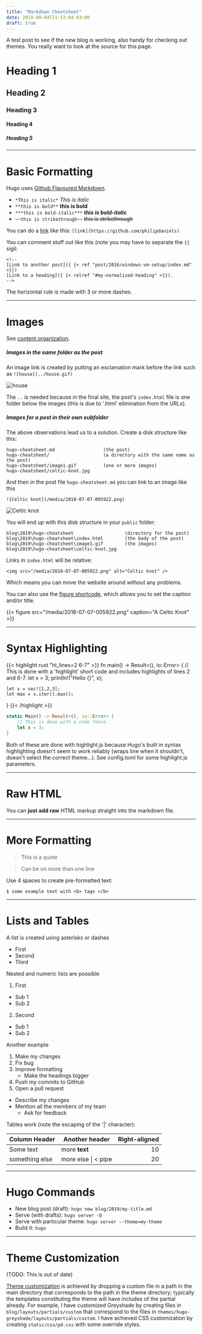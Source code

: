 ```yaml
---
title: "Markdown Cheatsheet"
date: 2019-08-04T21:53:04-03:00
draft: true
---
```



A test post to see if the new blog is working, also handy for checking out themes.
You really want to look at the source for this page.

# Heading 1
## Heading 2
### Heading 3
#### Heading 4
##### Heading 5

---
# Basic Formatting
Hugo uses [Github Flavoured Markdown](https://help.github.com/categories/writing-on-github/).

* `*This is italic*` *This is italic*
* `**this is bold**` **this is bold**
* `***this is bold-italic***` ***this is bold-italic***
* `~~this is strikethrough~~` ~~this is strikethrough~~

You can do a [link](https://github.com/philipdaniels) like this: `[link](https://github.com/philipdaniels)`

You can comment stuff out like this (note you may have to separate the `{{` sigil:

    <!--
    [Link to another post]({ {< ref "post/2016/windows-vm-setup/index.md" >}})
    [Link to a heading]({ {< relref "#my-normalized-heading" >}}).
    -->

The horizontal rule is made with 3 or more dashes.

---
# Images

See [content organization](https://gohugo.io/content-management/organization/).

##### Images in the same folder as the post
An image link is created by putting an exclamation mark before the link such
as `![house](../house.gif)`

![house](/media/2018-07-07-005922.png)

The `..` is needed because in the final site, the post's `index.html` file is one
folder below the images (this is due to '.html' elimination from the URLs).

##### Images for a post in their own subfolder

The above observations lead us to a solution. Create a disk structure like this:

```
hugo-cheatsheet.md                  (the post)
hugo-cheatsheet/                    (a directory with the same name as the post)
hugo-cheatsheet/image1.gif          (one or more images)
hugo-cheatsheet/celtic-knot.jpg
```

And then in the post file `hugo-cheatsheet.md` you can link to an image like this

    ![Celtic knot](/media/2018-07-07-005922.png)

![Celtic knot](/media/2018-07-07-005922.png)

You will end up with this disk structure in your `public` folder:

```
blog\2019\hugo-cheatsheet                   (directory for the post)
blog\2019\hugo-cheatsheet\index.html        (the body of the post)
blog\2019\hugo-cheatsheet\image1.gif        (the images)
blog\2019\hugo-cheatsheet\celtic-knot.jpg
```

Links in `index.html` will be relative:

    <img src="/media/2018-07-07-005922.png" alt="Celtic knot" />

Which means you can move the website around without any problems.

You can also use the [figure shortcode](https://gohugo.io/content-management/shortcodes/),
which allows you to set the caption and/or title.

{{< figure src="/media/2018-07-07-005922.png" caption="A Celtic Knot" >}}


---
# Syntax Highlighting

{{< highlight rust "hl_lines=2 6-7" >}}
fn main() -> Result<(), io::Error> {
    // This is done with a 'highlight' short code and includes highlights of lines 2 and 6-7.
    let x = 3;
    println!("Hello {}", x);

    let x = vec![1,2,3];
    let max = x.iter().max();
}
{{< /highlight >}}


```rust
static Main() -> Result<(), io::Error> {
    // This is done with a code fence.
    let x = 3;
}
```

Both of these are done with highlight.js because Hugo's built in syntax highlighting
doesn't seem to work reliably (wraps line when it shouldn't, doesn't select the
correct theme...). See config.toml for some highlight.js parameters.

---
# Raw HTML
You can <b>just add raw</b> HTML markup straight into the markdown file.


---
# More Formatting

> This is a quote

> Can be on more than one line

Use 4 spaces to create pre-formatted text:

    $ some example text with <b> tags </b>

---
# Lists and Tables
A list is created using asterisks or dashes

* First
* Second
* Third

Nested and numeric lists are possible

1. First
  * Sub 1
  * Sub 2
2. Second
  * Sub 1
  * Sub 2

Another example

1. Make my changes
  1. Fix bug
  2. Improve formatting
     * Make the headings bigger
2. Push my commits to GitHub
3. Open a pull request
  * Describe my changes
  * Mention all the members of my team
     * Ask for feedback



Tables work (note the escaping of the '|' character):

| Column Header  | Another header | Right-aligned |
| -------------  | -------------- |          ---: |
| Some text      | more **text**  | 10            |
| something else | more else \| < pipe  | 20      |

---
# Hugo Commands
- New blog post (draft): `hugo new blog/2019/my-title.md`
- Serve (with drafts): `hugo server -D`
- Serve with particular theme: `hugo server --theme=my-theme`
- Build it: `hugo`

---
# Theme Customization
(TODO: This is out of date)

[Theme customization](https://gohugo.io/themes/customizing/) is achieved by
dropping a custom file in a path in the main directory that corresponds to the
path in the theme directory; typically the templates constituting the theme will
have includes of the partial already. For example, I have customized Greyshade
by creating files in `blog/layouts/partials/custom` that correspond to the files
in `themes/hugo-greyshade/layouts/partials/custom`. I have achieved CSS
customization by creating `static/css/pd.css` with some override styles.